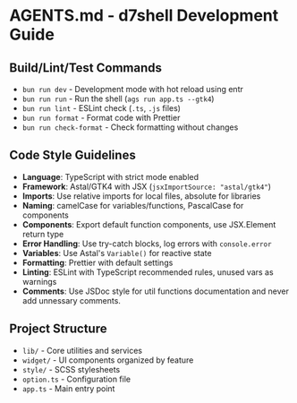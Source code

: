 # AGENTS.md - d7shell Development Guide

## Build/Lint/Test Commands

- `bun run dev` - Development mode with hot reload using entr
- `bun run run` - Run the shell (`ags run app.ts --gtk4`)
- `bun run lint` - ESLint check (`.ts`, `.js` files)
- `bun run format` - Format code with Prettier
- `bun run check-format` - Check formatting without changes

## Code Style Guidelines

- **Language**: TypeScript with strict mode enabled
- **Framework**: Astal/GTK4 with JSX (`jsxImportSource: "astal/gtk4"`)
- **Imports**: Use relative imports for local files, absolute for libraries
- **Naming**: camelCase for variables/functions, PascalCase for components
- **Components**: Export default function components, use JSX.Element return type
- **Error Handling**: Use try-catch blocks, log errors with `console.error`
- **Variables**: Use Astal's `Variable()` for reactive state
- **Formatting**: Prettier with default settings
- **Linting**: ESLint with TypeScript recommended rules, unused vars as warnings
- **Comments**: Use JSDoc style for util functions documentation and never add unnessary comments.

## Project Structure

- `lib/` - Core utilities and services
- `widget/` - UI components organized by feature
- `style/` - SCSS stylesheets
- `option.ts` - Configuration file
- `app.ts` - Main entry point
